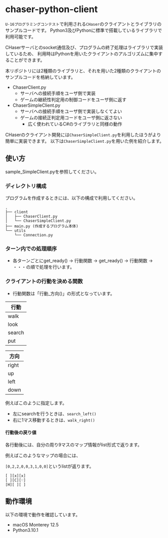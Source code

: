 # chaser-python-client

`U-16プログラミングコンテスト`で利用される`CHaser`のクライアントとライブラリのサンプルコードです。
Python3及びPythonに標準で搭載しているライブラリで利用可能です。

CHaserサーバとのsocket通信及び、プログラムの終了処理はライブラリで実装しているため、
利用時はPythonを用いたクライアントのアルゴリズムに集中することができます。

本リポジトリには2種類のライブラリと、それを用いた2種類のクライアントのサンプルコードを格納しています。
- ChaserClient.py
  - サーバへの接続手順をユーザ側で実装
  - ゲームの継続性判定用の制御コードをユーザ側に返す
- ChaserSimpleClient.py
  - サーバへの接続手順をユーザ側で実装しなくてよい
  - ゲームの接続正判定用コードをユーザ側に返さない
    - 広く使われているC#のライブラリと同様の動作

CHaserのクライアント開発には`ChaserSimpleClient.py`を利用したほうがより簡単に実装できます。
以下は`ChaserSimpleClient.py`を用いた例を紹介します。

## 使い方
sample_SimpleClient.pyを参照してください。
### ディレクトリ構成
プログラムを作成するときには、以下の構成で利用してください。

```
.
├── client
│   ├── ChaserClient.py
│   └── ChaserSimpleClient.py
├── main.py (作成するプログラム本体)
└── utils
    └── Connection.py
```

### ターン内での処理順序
- 各ターンごとにget_ready() → 行動関数 → get_ready() → 行動関数 → ・・・の順で処理を行います。

### クライアントの行動を決める関数
- 行動関数は「行動_方向()」の形式となっています。

|行動|
|---|
|walk|
|look|
|search|
|put|

|方向|
|---|
|right|
|up|
|left|
|down|

例えばこのように指定します。
- 左にsearchを行うときは、`search_left()`
- 右に1マス移動するときは、`walk_right()`

#### 行動後の戻り値
各行動後には、自分の周り9マスのマップ情報がlist形式で返ります。

例えばこのようなマップの場合には、

`[0,2,2,0,0,3,1,0,0]`というlistが返ります。

``` マップの状態
[ ][x][x]
[ ][C][♡]
[H][ ][ ]
```

## 動作環境
以下の環境で動作を確認しています。
- macOS Monterey 12.5
- Python3.10.1